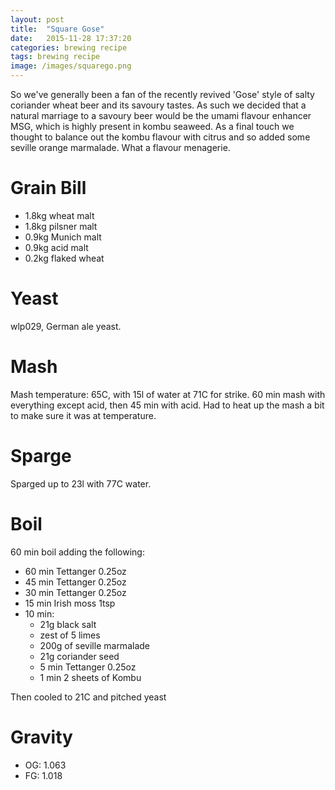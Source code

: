 ```yaml
---
layout: post
title:  "Square Gose"
date:   2015-11-28 17:37:20
categories: brewing recipe
tags: brewing recipe
image: /images/squarego.png
---
```


So we've generally been a fan of the recently revived 'Gose' style of salty coriander wheat beer and its savoury tastes. As such
we decided that a natural marriage to a savoury beer would be the umami flavour enhancer MSG, which is highly present in kombu
seaweed. As a final touch we thought to balance out the kombu flavour with citrus and so added some seville orange marmalade.
What a flavour menagerie.

Grain Bill
==========

* 1.8kg wheat malt
* 1.8kg pilsner malt
* 0.9kg Munich malt
* 0.9kg acid malt
* 0.2kg flaked wheat

Yeast
=====

wlp029, German ale yeast.

Mash
====

Mash temperature: 65C, with 15l of water at 71C for strike.
60 min mash with everything except acid, then 45 min with acid. Had to heat up the mash a bit to make sure it was at temperature.

Sparge
======

Sparged up to 23l with 77C water.

Boil
====

60 min boil adding the following:

* 60 min Tettanger 0.25oz
* 45 min Tettanger 0.25oz
* 30 min Tettanger 0.25oz
* 15 min Irish moss 1tsp
* 10 min:
    * 21g black salt
    * zest of 5 limes
    * 200g of seville marmalade
    * 21g coriander seed
    * 5 min Tettanger 0.25oz
    * 1 min 2 sheets of Kombu

Then cooled to 21C and pitched yeast

Gravity
=======

* OG: 1.063
* FG: 1.018
